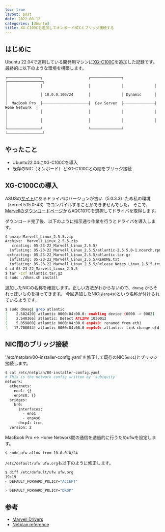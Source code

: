 ```yaml
---
toc: true
layout: post
date: 2022-08-12
categories: [Ubuntu]
title: XG-C100Cを追加してオンボードNICとブリッジ接続する
---
```


## はじめに
Ubuntu 22.04で運用している開発用マシンに[XG-C100C](https://www.asus.com/jp/Networking-IoT-Servers/Wired-Networking/All-series/XG-C100C/)を追加した記録です。
最終的に以下のような環境を構築します。

```
┌───────────────┐                     ┌──────────────┐              ┌────────────────┐
│               │                     │              │              │                │
│               │ 10.0.0.100/24       │              │ Dynamic      │                │
│  MacBook Pro  ├─────────────────────┤  Dev Server  ├──────────────┤  Home Network  │
│               │                     │              │              │                │
│               │                     │              │              │                │
└───────────────┘                     └──────────────┘              └────────────────┘
```


## やったこと
* Ubuntu22.04にXG-C100Cを導入
* 既存のNIC（オンボード）とXG-C100Cとの間をブリッジ接続

## XG-C100Cの導入
ASUSの[サイト](https://www.asus.com/jp/Networking-IoT-Servers/Wired-Networking/All-series/XG-C100C/HelpDesk_Download/)にあるドライバはバージョンが古い（5.0.3.3）ため私の環境（kernel 5.15.0-43）でコンパイルすることができませんでした。
そこで、 [Marvellのダウンロードページ](https://www.marvell.com/support/downloads.html)からAQC107Cを選択してドライバを取得します。

ダウンロード完了後、以下のように指示通り作業を行うとドライバを導入します。

```bash
$ unzip Marvell_Linux_2.5.5.zip
Archive:  Marvell_Linux_2.5.5.zip
   creating: 05-23-22_Marvell_Linux_2.5.5/
  inflating: 05-23-22_Marvell_Linux_2.5.5/atlantic-2.5.5.0-1.noarch.rpm
 extracting: 05-23-22_Marvell_Linux_2.5.5/atlantic.tar.gz
  inflating: 05-23-22_Marvell_Linux_2.5.5/README.txt
  inflating: 05-23-22_Marvell_Linux_2.5.5/Release_Notes_Linux_2.5.5.txt
$ cd 05-23-22_Marvell_Linux_2.5.5
$ tar -zxf atlantic.tar.gz
$ sudo ./dkms.sh install
```

追加したNICの名称を確認します。正しい方法がわからないので、`dmesg` からそれっぽいものを持ってきます。
今回追加したNICは`enp4s0`という名称が付けられているようです。

```bash
$ sudo dmesg| grep atlantic
[    2.502420] atlantic 0000:04:00.0: enabling device (0000 -> 0002)
[    2.540366] atlantic: Detect ATL2FW 1030012
[    5.859800] atlantic 0000:04:00.0 enp4s0: renamed from eth1
[   17.700034] atlantic 0000:04:00.0 enp4s0: atlantic: link change old 0 new 1000
```

## NIC間のブリッジ接続

'/etc/netplan/00-installer-config.yaml'を修正して既存のNIC(`eno1`)とブリッジ接続します。

```bash
$ cat /etc/netplan/00-installer-config.yaml
# This is the network config written by 'subiquity'
network:
  ethernets:
    eno1: {}
    enp4s0: {}
  bridges:
    br0:
      interfaces:
        - eno1
        - enp4s0
      dhcp4: true
  version: 2
```

MacBook Pro <-> Home Network間の通信を透過的に行うためufwを設定します。

```bash
$ sudo ufw allow from 10.0.0.0/24
```

`/etc/default/ufw ufw.org`も以下のように修正します。

```bash
$ diff /etc/default/ufw ufw.org
19c19
< DEFAULT_FORWARD_POLICY="ACCEPT"
---
> DEFAULT_FORWARD_POLICY="DROP"
```

## 参考

* [Marvell Drivers](https://www.marvell.com/support/downloads.html)
* [Netplan reference](https://netplan.io/reference)
